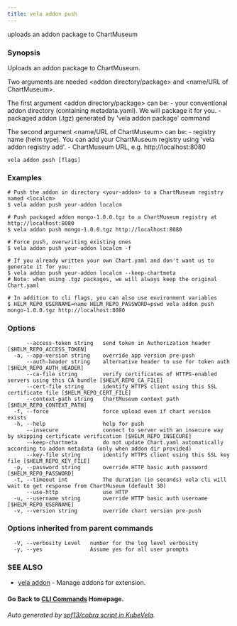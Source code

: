 ```yaml
---
title: vela addon push
---
```


uploads an addon package to ChartMuseum

### Synopsis

Uploads an addon package to ChartMuseum.

Two arguments are needed <addon directory/package> and <name/URL of ChartMuseum>.

The first argument <addon directory/package> can be:
	- your conventional addon directory (containing metadata.yaml). We will package it for you.
	- packaged addon (.tgz) generated by 'vela addon package' command

The second argument <name/URL of ChartMuseum> can be:
	- registry name (helm type). You can add your ChartMuseum registry using 'vela addon registry add'.
	- ChartMuseum URL, e.g. http://localhost:8080

```
vela addon push [flags]
```

### Examples

```
# Push the addon in directory <your-addon> to a ChartMuseum registry named <localcm>
$ vela addon push your-addon localcm

# Push packaged addon mongo-1.0.0.tgz to a ChartMuseum registry at http://localhost:8080
$ vela addon push mongo-1.0.0.tgz http://localhost:8080

# Force push, overwriting existing ones
$ vela addon push your-addon localcm -f

# If you already written your own Chart.yaml and don't want us to generate it for you:
$ vela addon push your-addon localcm --keep-chartmeta
# Note: when using .tgz packages, we will always keep the original Chart.yaml

# In addition to cli flags, you can also use environment variables
$ HELM_REPO_USERNAME=name HELM_REPO_PASSWORD=pswd vela addon push mongo-1.0.0.tgz http://localhost:8080
```

### Options

```
      --access-token string   send token in Authorization header [$HELM_REPO_ACCESS_TOKEN]
  -a, --app-version string    override app version pre-push
      --auth-header string    alternative header to use for token auth [$HELM_REPO_AUTH_HEADER]
      --ca-file string        verify certificates of HTTPS-enabled servers using this CA bundle [$HELM_REPO_CA_FILE]
      --cert-file string      identify HTTPS client using this SSL certificate file [$HELM_REPO_CERT_FILE]
      --context-path string   ChartMuseum context path [$HELM_REPO_CONTEXT_PATH]
  -f, --force                 force upload even if chart version exists
  -h, --help                  help for push
      --insecure              connect to server with an insecure way by skipping certificate verification [$HELM_REPO_INSECURE]
      --keep-chartmeta        do not update Chart.yaml automatically according to addon metadata (only when addon dir provided)
      --key-file string       identify HTTPS client using this SSL key file [$HELM_REPO_KEY_FILE]
  -p, --password string       override HTTP basic auth password [$HELM_REPO_PASSWORD]
  -t, --timeout int           The duration (in seconds) vela cli will wait to get response from ChartMuseum (default 30)
      --use-http              use HTTP
  -u, --username string       override HTTP basic auth username [$HELM_REPO_USERNAME]
  -v, --version string        override chart version pre-push
```

### Options inherited from parent commands

```
  -V, --verbosity Level   number for the log level verbosity
  -y, --yes               Assume yes for all user prompts
```

### SEE ALSO

* [vela addon](vela_addon.md)	 - Manage addons for extension.

#### Go Back to [CLI Commands](vela.md) Homepage.


###### Auto generated by [spf13/cobra script in KubeVela](https://github.com/kubevela/kubevela/tree/master/hack/docgen).
